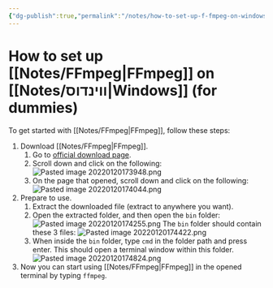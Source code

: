 ```yaml
---
{"dg-publish":true,"permalink":"/notes/how-to-set-up-f-fmpeg-on-windows-for-dummies/"}
---
```




# How to set up [[Notes/FFmpeg\|FFmpeg]] on [[Notes/ווינדוס\|Windows]] (for dummies)
To get started with [[Notes/FFmpeg\|FFmpeg]], follow these steps:
1. Download [[Notes/FFmpeg\|FFmpeg]].
	1. Go to [official download page](https://www.ffmpeg.org/download.html).
	2. Scroll down and click on the following: ![Pasted image 20220120173948.png](/img/user/Assets/Pasted%20image%2020220120173948.png)
	3. On the page that opened, scroll down and click on the following: ![Pasted image 20220120174044.png](/img/user/Assets/Pasted%20image%2020220120174044.png)
2. Prepare to use.
	1. Extract the downloaded file (extract to anywhere you want).
	2. Open the extracted folder, and then open the `bin` folder: ![Pasted image 20220120174255.png](/img/user/Assets/Pasted%20image%2020220120174255.png) The `bin` folder should contain these 3 files: ![Pasted image 20220120174422.png](/img/user/Assets/Pasted%20image%2020220120174422.png)
	3. When inside the `bin` folder, type `cmd` in the folder path and press enter. This should open a terminal window within this folder.![Pasted image 20220120174824.png](/img/user/Assets/Pasted%20image%2020220120174824.png)
3. Now you can start using [[Notes/FFmpeg\|FFmpeg]] in the opened terminal by typing `ffmpeg`.
